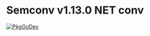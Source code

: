 # Semconv v1.13.0 NET conv

[![PkgGoDev](https://pkg.go.dev/badge/go.opentelemetry.io/otel/semconv/v1.13.0/netconv)](https://pkg.go.dev/go.opentelemetry.io/otel/semconv/v1.13.0/netconv)
